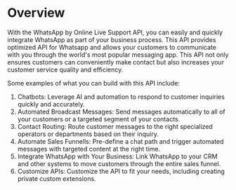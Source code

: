 # Overview

With the WhatsApp by Online Live Support API, you can easily and quickly integrate WhatsApp as part of your business process. This API provides optimized API for Whatsapp and allows your customers to communicate with you through the world's most popular messaging app. This API not only ensures customers can conveniently make contact but also increases your customer service quality and efficiency.

Some examples of what you can build with this API include:

1. Chatbots: Leverage AI and automation to respond to customer inquiries quickly and accurately.
2. Automated Broadcast Messages: Send messages automatically to all of your customers or a targeted segment of your contacts.
3. Contact Routing: Route customer messages to the right specialized operators or departments based on their inquiry.
4. Automate Sales Funnells: Pre-define a chat path and trigger automated messages with targeted content at the right time.
5. Integrate WhatsApp with Your Business: Link WhatsApp to your CRM and other systems to move customers through the entire sales funnel.
6. Customize APIs: Customize the API to fit your needs, including creating private custom extensions.
